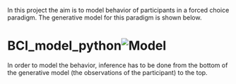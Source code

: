 In this project the aim is to model behavior of participants in a forced choice paradigm. The generative model for this paradigm is shown below.
# BCI_model_python![Model](https://github.com/JochemBeurskens/BCI_model_python/assets/81189783/17e645c1-0009-46a7-acc5-85a5c6007e01)
In order to model the behavior, inference has to be done from the bottom of the generative model (the observations of the participant) to the top.

